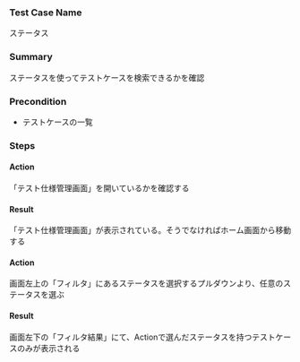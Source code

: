 ### Test Case Name
ステータス

### Summary
ステータスを使ってテストケースを検索できるかを確認

### Precondition
* テストケースの一覧

### Steps

#### Action
「テスト仕様管理画面」を開いているかを確認する
#### Result
「テスト仕様管理画面」が表示されている。そうでなければホーム画面から移動する

#### Action
画面左上の「フィルタ」にあるステータスを選択するプルダウンより、任意のステータスを選ぶ
#### Result
画面左下の「フィルタ結果」にて、Actionで選んだステータスを持つテストケースのみが表示される
